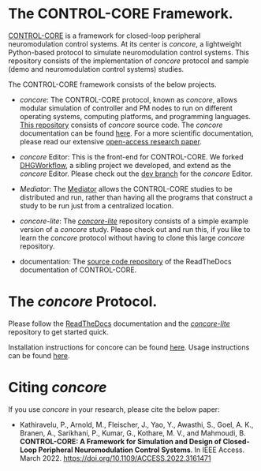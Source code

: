 # The CONTROL-CORE Framework.
[CONTROL-CORE](https://github.com/ControlCore-Project/) is a framework for closed-loop peripheral neuromodulation control systems. At its center is _concore_, a lightweight Python-based protocol to simulate neuromodulation control systems. This repository consists of the implementation of _concore_ protocol and sample (demo and neuromodulation control systems) studies.

The CONTROL-CORE framework consists of the below projects.

* _concore_: The CONTROL-CORE protocol, known as _concore_, allows modular simulation of controller and PM nodes to run on different operating systems, computing platforms, and programming languages. [This repository](https://github.com/ControlCore-Project/concore/) consists of _concore_ source code. The _concore_ documentation can be found [here](https://control-core.readthedocs.io/en/latest/index.html). For a more scientific documentation, please read our extensive [open-access research paper](https://doi.org/10.1109/ACCESS.2022.3161471).

* _concore_ Editor: This is the front-end for CONTROL-CORE. We forked [DHGWorkflow](https://github.com/ControlCore-Project/DHGWorkflow), a sibling project we developed, and extend as the _concore_ Editor. Please check out the [dev branch](https://github.com/ControlCore-Project/DHGWorkflow/tree/dev) for the _concore_ Editor.

* _Mediator_: The [Mediator](https://github.com/ControlCore-Project/mediator) allows the CONTROL-CORE studies to be distributed and run, rather than having all the programs that construct a study to be run just from a centralized location. 

* _concore-lite_: The [_concore-lite_](https://github.com/ControlCore-Project/concore-lite) repository consists of a simple example version of a _concore_ study. Please check out and run this, if you like to learn the _concore_ protocol without having to clone this large _concore_ repository.

* documentation: The [source code repository](https://github.com/ControlCore-Project/documentation) of the ReadTheDocs documentation of CONTROL-CORE.


# The _concore_ Protocol.

Please follow the [ReadTheDocs](https://control-core.readthedocs.io/en/latest/index.html) documentation and the [_concore-lite_](https://github.com/ControlCore-Project/concore-lite) repository to get started quick.

Installation instructions for concore can be found [here](https://control-core.readthedocs.io/en/latest/installation.html). Usage instructions can be found [here](https://control-core.readthedocs.io/en/latest/usage.html).


# Citing _concore_

If you use _concore_ in your research, please cite the below paper:

* Kathiravelu, P., Arnold, M., Fleischer, J., Yao, Y., Awasthi, S., Goel, A. K., Branen, A., Sarikhani, P., Kumar, G., Kothare, M. V., and Mahmoudi, B. **CONTROL-CORE: A Framework for Simulation and Design of Closed-Loop Peripheral Neuromodulation Control Systems**. In IEEE Access. March 2022. https://doi.org/10.1109/ACCESS.2022.3161471 
